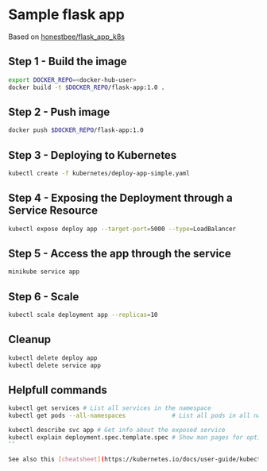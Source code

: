 # Sample flask app

Based on [honestbee/flask_app_k8s](https://github.com/honestbee/flask_app_k8s)

## Step 1 - Build the image
```bash
export DOCKER_REPO=<docker-hub-user>
docker build -t $DOCKER_REPO/flask-app:1.0 .
```

## Step 2 - Push image

```bash
docker push $DOCKER_REPO/flask-app:1.0
```

## Step 3 - Deploying to Kubernetes

```bash
kubectl create -f kubernetes/deploy-app-simple.yaml
```

## Step 4 - Exposing the Deployment through a Service Resource

```bash
kubectl expose deploy app --target-port=5000 --type=LoadBalancer
```

## Step 5 - Access the app through the service

```bash
minikube service app
```

## Step 6 - Scale

```bash
kubectl scale deployment app --replicas=10
```

## Cleanup

```bash
kubectl delete deploy app
kubectl delete service app
```

## Helpfull commands

```bash
kubectl get services # List all services in the namespace
kubectl get pods --all-namespaces             # List all pods in all namespaces

kubectl describe svc app # Get info about the exposed service
kubectl explain deployment.spec.template.spec # Show man pages for options
``

See also this [cheatsheet](https://kubernetes.io/docs/user-guide/kubectl-cheatsheet/)